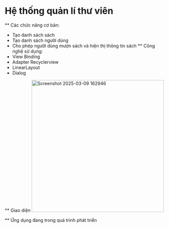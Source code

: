 # Hệ thống quản lí thư viên 
** Các chức năng cơ bản:
- Tạo danh sách sách
- Tạo danh sách người dùng
- Cho phép người dùng mượn sách và hiện thị thông tin sách
** Công nghệ sử dụng:
- View Binding
- Adapter Recyclerview
- LinearLayout
- Dialog

** Giao diện
<img width="414" alt="Screenshot 2025-03-09 162946" src="https://github.com/user-attachments/assets/16e9d28e-48bf-46d1-9f60-d42847e7f204" />

** Ứng dụng đang trong quá trình phát triển
